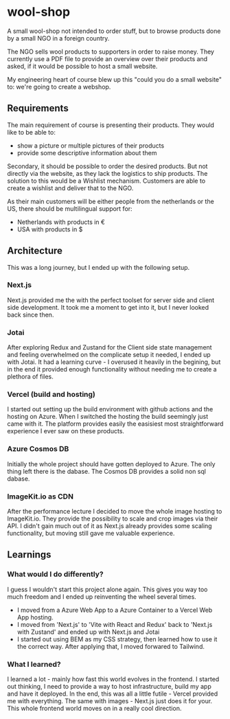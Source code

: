 # wool-shop

A small wool-shop not intended to order stuff, but to browse products done by a small NGO in a foreign country.

The NGO sells wool products to supporters in order to raise money. They currently use a PDF file to provide an overview
over their products and asked, if it would be possible to host a small website.

My engineering heart of course blew up this "could you do a small website" to: we're going to create a webshop.

## Requirements

The main requirement of course is presenting their products. They would like to be able to:

- show a picture or multiple pictures of their products
- provide some descriptive information about them

Secondary, it should be possible to order the desired products.
But not directly via the website, as they lack the logistics to ship products. The solution to this would be
a Wishlist mechanism.
Customers are able to create a wishlist and deliver that to the NGO.

As their main customers will be either people from the netherlands or the US, there
should be multilingual support for:

- Netherlands with products in €
- USA with products in $

## Architecture

This was a long journey, but I ended up with the following setup.

### Next.js

Next.js provided me the with the perfect toolset for server side and client side development.
It took me a moment to get into it, but I never looked back since then.

### Jotai

After exploring Redux and Zustand for the Client side state management and feeling overwhelmed on the
complicate setup it needed, I ended up with Jotai. It had a learning curve - I overused it heavily in the
begining, but in the end it provided enough functionality without needing me to create a plethora of files.

### Vercel (build and hosting)

I started out setting up the build environment with github actions and the hosting on Azure.
When I switched the hosting the build seemingly just came with it. The platform provides easily the easisiest
most straightforward experience I ever saw on these products.

### Azure Cosmos DB

Initially the whole project should have gotten deployed to Azure. The only thing left there is the dabase.
The Cosmos DB provides a solid non sql dabase.

### ImageKit.io as CDN

After the performance lecture I decided to move the whole image hosting to ImageKit.io.
They provide the possibility to scale and crop images via their API. I didn't gain much out of
it as Next.js already provides some scaling functionality, but moving still gave me valuable experience.

## Learnings

### What would I do differently?

I guess I wouldn't start this project alone again.
This gives you way too much freedom and I ended up reinventing the wheel several times.

- I moved from a Azure Web App to a Azure Container to a Vercel Web App hosting.
- I moved from 'Next.js' to 'Vite with React and Redux' back to 'Next.js with Zustand' and ended up with Next.js and Jotai
- I started out using BEM as my CSS strategy, then learned how to use it the correct way. After applying that, I moved forwared to Tailwind.

### What I learned?

I learned a lot - mainly how fast this world evolves in the frontend.
I started out thinking, I need to provide a way to host infrastructure, build my app and have it deployed.
In the end, this was all a little futile - Vercel provided me with everything.
The same with images - Next.js just does it for your.
This whole frontend world moves on in a really cool direction.
